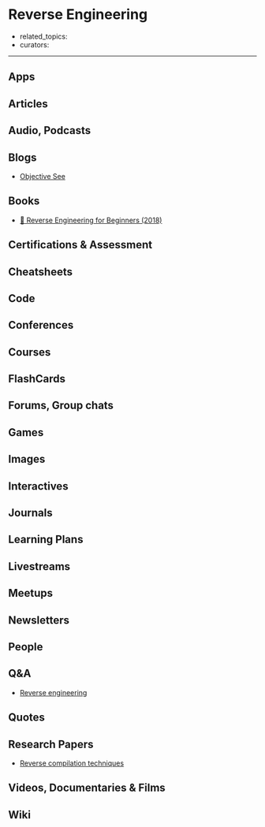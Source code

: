 # Reverse Engineering

- related_topics:
- curators:

------

## Apps

## Articles

## Audio, Podcasts

## Blogs

- [Objective See](https://objective-see.com/blog.html)

## Books

- [📖 Reverse Engineering for Beginners (2018)](https://beginners.re/RE4B-EN.pdf)


## Certifications & Assessment

## Cheatsheets

## Code

## Conferences

## Courses

## FlashCards

## Forums, Group chats

## Games

## Images

## Interactives

## Journals

## Learning Plans

## Livestreams

## Meetups

## Newsletters

## People

## Q&A

- [Reverse engineering](https://reverseengineering.stackexchange.com)

## Quotes

## Research Papers

- [Reverse compilation techniques](https://yurichev.com/mirrors/DCC_decompilation_thesis.pdf)

## Videos, Documentaries & Films

## Wiki
